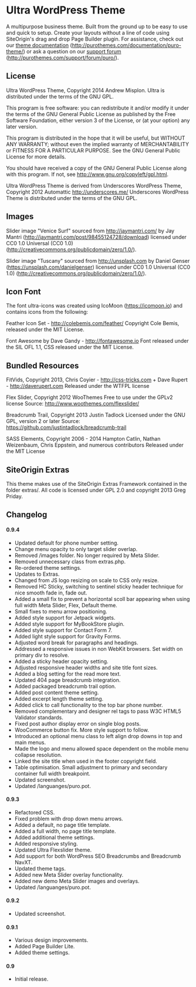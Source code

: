 Ultra WordPress Theme
====================

A multipurpose business theme. Built from the ground up to be easy to use and quick to setup. Create your layouts without a line of code using SiteOrigin's drag and drop Page Builder plugin. For assistance, check out our <a href="http://purothemes.com/documentation/">theme documentation</a> (http://purothemes.com/documentation/puro-theme/) or ask a question on our <a href="http://purothemes.com/support/">support forum</a> (http://purothemes.com/support/forum/puro/).


License
---------------------

Ultra WordPress Theme, Copyright 2014 Andrew Misplon. Ultra is distributed under the terms of the GNU GPL.

This program is free software: you can redistribute it and/or modify it under the terms of the GNU General Public License as published by the Free Software Foundation, either version 3 of the License, or (at your option) any later version.

This program is distributed in the hope that it will be useful, but WITHOUT ANY WARRANTY; without even the implied warranty of MERCHANTABILITY or FITNESS FOR A PARTICULAR PURPOSE. See the GNU General Public License for more details.

You should have received a copy of the GNU General Public License along with this program. If not, see http://www.gnu.org/copyleft/gpl.html.

Ultra WordPress Theme is derived from Underscores WordPress Theme, Copyright 2012 Automattic http://underscores.me/ Underscores WordPress Theme is distributed under the terms of the GNU GPL.


Images
---------------------

Slider image "Venice Surf" sourced from http://jaymantri.com/ by Jay Mantri (http://jaymantri.com/post/98455124728/download) licensed under CC0 1.0 Universal (CC0 1.0) (http://creativecommons.org/publicdomain/zero/1.0/).

Slider image "Tuscany" sourced from http://unsplash.com by Daniel Genser (https://unsplash.com/danielgenser) licensed under CC0 1.0 Universal (CC0 1.0) (http://creativecommons.org/publicdomain/zero/1.0/).


Icon Font
---------------

The font ultra-icons was created using IcoMoon (https://icomoon.io) and contains icons from the following:

Feather Icon Set - http://colebemis.com/feather/
Copyright Cole Bemis, released under the MIT License.

Font Awesome by Dave Gandy - http://fontawesome.io
Font released under the SIL OFL 1.1, CSS released under the MIT License.


Bundled Resources
---------------------

FitVids, Copyright 2013, Chris Coyier - http://css-tricks.com + Dave Rupert - http://daverupert.com
Released under the WTFPL license

Flex Slider, Copyright 2012 WooThemes
Free to use under the GPLv2 license
Source: http://www.woothemes.com/flexslider/

Breadcrumb Trail, Copyright 2013 Justin Tadlock
Licensed under the GNU GPL, version 2 or later
Source: https://github.com/justintadlock/breadcrumb-trail

SASS Elements, Copyright 2006 - 2014 Hampton Catlin, Nathan Weizenbaum, Chris Eppstein, and numerous contributors
Released under the MIT License


SiteOrigin Extras
---------------------

This theme makes use of the SiteOrigin Extras Framework contained in the folder extras/. All code is licensed under GPL 2.0 and copyright 2013 Greg Priday.


Changelog
---------------------

#### 0.9.4
* Updated default for phone number setting.
* Change menu opacity to only target slider overlap.
* Removed /images folder. No longer required by Meta Slider.
* Removed unnecessary class from extras.php.
* Re-ordered theme settings.
* Updates to Extras.
* Changed from JS logo resizing on scale to CSS only resize.
* Removed HC Sticky, switching to sentinel sticky header technique for nice smooth fade in, fade out.
* Added a small fix to prevent a horizontal scoll bar appearing when using full width Meta Slider, Flex, Default theme.
* Small fixes to menu arrow positioning.
* Added style support for Jetpack widgets.
* Added style support for MyBookStore plugin.
* Added style support for Contact Form 7.
* Added light style support for Gravity Forms.
* Adjusted word break for paragraphs and headings. 
* Addressed a responsive issues in non WebKit browsers. Set width on primary div to resolve.
* Added a sticky header opacity setting.
* Adjusted responsive header widths and site title font sizes.
* Added a blog setting for the read more text.
* Updated 404 page breadcrumb integration.
* Added packaged breadcrumb trail option.
* Added post content theme setting.
* Added excerpt length theme setting.
* Added click to call functionality to the top bar phone number.
* Removed complementary and designer rel tags to pass W3C HTML5 Validator standards.
* Fixed post author display error on single blog posts.
* WooCommerce button fix. More style support to follow.
* Introduced an optional menu class to left align drop downs in top and main menus.
* Made the logo and menu allowed space dependent on the mobile menu collapse resolution. 
* Linked the site title when used in the footer copyright field.
* Table optimisation. Small adjustment to primary and secondary container full width breakpoint.
* Updated screenshot.
* Updated /languanges/puro.pot.

#### 0.9.3
* Refactored CSS.
* Fixed problem with drop down menu arrows.
* Added a default, no page title template.
* Added a full width, no page title template.
* Added additional theme settings.
* Added responsive styling.
* Updated Ultra Flexslider theme.
* Add support for both WordPress SEO Breadcrumbs and Breadcrumb NavXT.
* Updated theme tags.
* Added new Meta Slider overlay functionality.
* Added new demo Meta Slider images and overlays.
* Updated /languanges/puro.pot.

#### 0.9.2
* Updated screenshot.

#### 0.9.1
* Various design improvements.
* Added Page Builder Lite.
* Added theme settings.

#### 0.9
* Initial release.